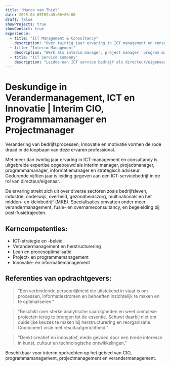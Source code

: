 ```yaml
---
title: "Marco van Thiel"
date: 2025-04-05T09:45:00+00:00
draft: false
showProjects: true
showContact: true
experience:
  - title: "ICT Management & Consultancy"
    description: "Over twintig jaar ervaring in ICT management en consultancy"
  - title: "Interim Management"
    description: "Werk als interim manager, project manager, program manager, information manager en strategisch adviseur"
  - title: "ICT Service Company"
    description: "Leidde een ICT service bedrijf als directeur/eigenaar voor 10 jaar"
---
```


# Deskundige in Verandermanagement, ICT en Innovatie | Interim CIO, Programmamanager en Projectmanager

Verandering van bedrijfsprocessen, innovatie en motivatie vormen de rode draad in de loopbaan van deze ervaren professional.

Met meer dan twintig jaar ervaring in ICT-management en consultancy is uitgebreide expertise opgebouwd als interim manager, projectmanager, programmamanager, informatiemanager en strategisch adviseur. Gedurende vijftien jaar is leiding gegeven aan een ICT-servicebedrijf in de rol van directeur/eigenaar.

De ervaring strekt zich uit over diverse sectoren zoals bedrijfsleven, industrie, onderwijs, overheid, gezondheidszorg, multinationals en het midden- en kleinbedrijf (MKB). Specialisaties omvatten onder meer verandermanagement, fusie- en overnameconsultancy, en begeleiding bij post-fusietrajecten.

## Kerncompetenties:

* ICT-strategie en -beleid
* Verandermanagement en herstructurering
* Lean en procesoptimalisatie
* Project- en programmamanagement
* Innovatie- en informatiemanagement

## Referenties van opdrachtgevers:

> "Een verbindende persoonlijkheid die uitstekend in staat is om processen, informatiestromen en behoeften inzichtelijk te maken en te optimaliseren."

> "Beschikt over sterke analytische vaardigheden en weet complexe projecten terug te brengen tot de essentie. Schuwt daarbij niet om duidelijke keuzes te maken bij herstructurering en reorganisatie. Combineert visie met resultaatgerichtheid."

> "Denkt creatief en innovatief, mede gevoed door een brede interesse in kunst, cultuur en technologische ontwikkelingen."

Beschikbaar voor interim opdrachten op het gebied van CIO, programmamanagement, projectmanagement en verandermanagement.
